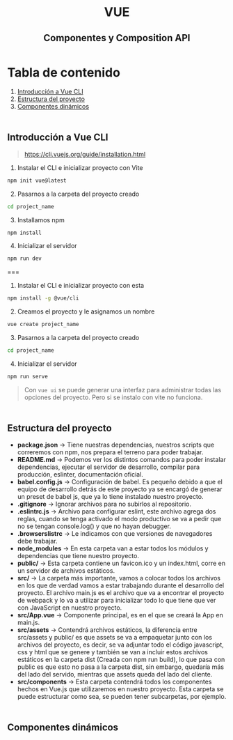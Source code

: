 <div align="center">
  <h1>VUE </h1>
  <h2>Componentes y Composition API</h2>
</div>

<div style="margin-bottom:50px;"></div>

# Tabla de contenido
1. [Introducción a Vue CLI](#introducción-a-vue-cli)
2. [Estructura del proyecto](#estructura-del-proyecto)
3. [Componentes dinámicos](#componentes-dinámicos)

<div style="margin-bottom:50px;"></div>

## Introducción a Vue CLI

> https://cli.vuejs.org/guide/installation.html

1. Instalar el CLI e inicializar proyecto con Vite
```bash
npm init vue@latest
```

2. Pasarnos a la carpeta del proyecto creado
```bash
cd project_name
```

3. Installamos npm
```bash
npm install
```

4. Inicializar el servidor
```bash
npm run dev
```
===

1. Instalar el CLI e inicializar proyecto con esta
```bash
npm install -g @vue/cli
```

2. Creamos el proyecto y le asignamos un nombre
```bash
vue create project_name
```

3. Pasarnos a la carpeta del proyecto creado
```bash
cd project_name
```
4. Inicializar el servidor
```bash
npm run serve
```

> Con ```vue ui``` se puede generar una interfaz para administrar todas las opciones del proyecto. Pero si se instalo con vite no funciona.


<div style="margin-bottom:50px;"></div>

## Estructura del proyecto

- **package.json** → Tiene nuestras dependencias, nuestros scripts que correremos con npm, nos prepara el terreno para poder trabajar.
- **README.md** → Podemos ver los distintos comandos para poder instalar dependencias, ejecutar el servidor de desarrollo, compilar para producción, eslinter, documentación oficial.
- **babel.config.js** → Configuración de babel. Es pequeño debido a que el equipo de desarrollo detrás de este proyecto ya se encargó de generar un preset de babel js, que ya lo tiene instalado nuestro proyecto.
- **.gitignore** → Ignorar archivos para no subirlos al repositorio.
- **.eslintrc.js** → Archivo para configurar eslint, este archivo agrega dos reglas, cuando se tenga activado el modo productivo se va a pedir que no se tengan console.log() y que no hayan debugger.
- **.browserslistrc** → Le indicamos con que versiones de navegadores debe trabajar.
- **node_modules** → En esta carpeta van a estar todos los módulos y dependencias que tiene nuestro proyecto.
- **public/** → Esta carpeta contiene un favicon.ico y un index.html, corre en un servidor de archivos estáticos.
- **src/** → La carpeta más importante, vamos a colocar todos los archivos en los que de verdad vamos a estar trabajando durante el desarrollo del proyecto. El archivo main.js es el archivo que va a encontrar el proyecto de webpack y lo va a utilizar para inicializar todo lo que tiene que ver con JavaScript en nuestro proyecto.
- **src/App.vue** → Componente principal, es en el que se creará la App en main.js.
- **src/assets** → Contendrá archivos estáticos, la diferencia entre src/assets y public/ es que assets se va a empaquetar junto con los archivos del proyecto, es decir, se va adjuntar todo el código javascript, css y html que se genere y también se van a incluir estos archivos estáticos en la carpeta dist (Creada con npm run build), lo que pasa con public es que esto no pasa a la carpeta dist, sin embargo, quedaría más del lado del servido, mientras que assets queda del lado del cliente.
- **src/components** → Esta carpeta contendrá todos los componentes hechos en Vue.js que utilizaremos en nuestro proyecto. Esta carpeta se puede estructurar como sea, se pueden tener subcarpetas, por ejemplo.

<div style="margin-bottom:50px;"></div>

## Componentes dinámicos